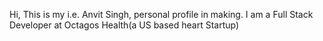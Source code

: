 Hi, This is my i.e. Anvit Singh, personal profile in making. I am a Full Stack Developer at Octagos Health(a US based heart Startup)